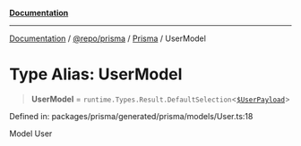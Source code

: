 [**Documentation**](../../../../../README.md)

***

[Documentation](../../../../../README.md) / [@repo/prisma](../../../README.md) / [Prisma](../README.md) / UserModel

# Type Alias: UserModel

> **UserModel** = `runtime.Types.Result.DefaultSelection`\<[`$UserPayload`]($UserPayload.md)\>

Defined in: packages/prisma/generated/prisma/models/User.ts:18

Model User
